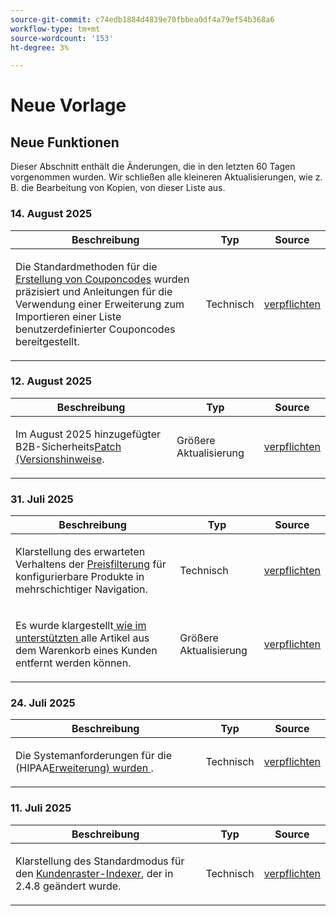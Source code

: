 ```yaml
---
source-git-commit: c74edb1884d4839e70fbbea0df4a79ef54b368a6
workflow-type: tm+mt
source-wordcount: '153'
ht-degree: 3%

---
```

# Neue Vorlage

## Neue Funktionen

Dieser Abschnitt enthält die Änderungen, die in den letzten 60 Tagen vorgenommen wurden. Wir schließen alle kleineren Aktualisierungen, wie z. B. die Bearbeitung von Kopien, von dieser Liste aus.

### &#x200B;14. August 2025

<table style="table-layout:auto;">
  <thead>
    <tr>
      <th>Beschreibung</th>
      <th>Typ</th>
      <th>Source</th>
    </tr>
  </thead>
  <tbody>
    <tr>
      <td><p>Die Standardmethoden für die <a href="https://experienceleague.adobe.com/en/docs/commerce-admin/marketing/promotions/cart-rules/price-rules-cart-coupon">Erstellung von Couponcodes</a> wurden präzisiert und Anleitungen für die Verwendung einer Erweiterung zum Importieren einer Liste benutzerdefinierter Couponcodes bereitgestellt.</p>
</td>
      <td>
        Technisch
      </td>
      <td><a href="https://github.com/AdobeDocs/commerce-admin.en/commit/95e0223bb211b03a9c9ede7b53372c33cad65885">verpflichten</a></td>
    </tr>
  </tbody>
</table>

### &#x200B;12. August 2025

<table style="table-layout:auto;">
  <thead>
    <tr>
      <th>Beschreibung</th>
      <th>Typ</th>
      <th>Source</th>
    </tr>
  </thead>
  <tbody>
    <tr>
      <td><p>Im August 2025 hinzugefügter B2B-Sicherheits<a href="https://experienceleague.adobe.com/en/docs/commerce-admin/b2b/release-notes">Patch (Versionshinweise</a>.</p>
</td>
      <td>
        Größere Aktualisierung
      </td>
      <td><a href="https://github.com/AdobeDocs/commerce-admin.en/commit/0ff127d55e62cc13241d9b6285f36a1bb56d8162">verpflichten</a></td>
    </tr>
  </tbody>
</table>

### &#x200B;31. Juli 2025

<table style="table-layout:auto;">
  <thead>
    <tr>
      <th>Beschreibung</th>
      <th>Typ</th>
      <th>Source</th>
    </tr>
  </thead>
  <tbody>
    <tr>
      <td><p>Klarstellung des erwarteten Verhaltens der <a href="https://experienceleague.adobe.com/en/docs/commerce-admin/catalog/catalog/navigation/navigation-layered#price-navigation">Preisfilterung</a> für konfigurierbare Produkte in mehrschichtiger Navigation.</p>
</td>
      <td>
        Technisch
      </td>
      <td><a href="https://github.com/AdobeDocs/commerce-admin.en/commit/3227227b6cf4f159b40fda8a5a165a7097f8a0bd">verpflichten</a></td>
    </tr>
    <tr>
      <td><p>Es wurde klargestellt<a href="https://experienceleague.adobe.com/en/docs/commerce-admin/stores-sales/point-of-purchase/assist/shopping-assisted-cart-manage"> wie im unterstützten </a> alle Artikel aus dem Warenkorb eines Kunden entfernt werden können.</p>
</td>
      <td>
        Größere Aktualisierung
      </td>
      <td><a href="https://github.com/AdobeDocs/commerce-admin.en/commit/193248c1fce55c950b22ec8d86613d23be1ead11">verpflichten</a></td>
    </tr>
  </tbody>
</table>

### &#x200B;24. Juli 2025

<table style="table-layout:auto;">
  <thead>
    <tr>
      <th>Beschreibung</th>
      <th>Typ</th>
      <th>Source</th>
    </tr>
  </thead>
  <tbody>
    <tr>
      <td><p>Die Systemanforderungen für die (HIPAA<a href="https://experienceleague.adobe.com/en/docs/commerce-admin/start/compliance/hipaa-ready-service/overview#system-requirements">Erweiterung) wurden </a>.</p>
</td>
      <td>
        Technisch
      </td>
      <td><a href="https://github.com/AdobeDocs/commerce-admin.en/commit/a8a79656179b9a725aa84ce5481ef82747547745">verpflichten</a></td>
    </tr>
  </tbody>
</table>

### &#x200B;11. Juli 2025

<table style="table-layout:auto;">
  <thead>
    <tr>
      <th>Beschreibung</th>
      <th>Typ</th>
      <th>Source</th>
    </tr>
  </thead>
  <tbody>
    <tr>
      <td><p>Klarstellung des Standardmodus für den <a href="https://experienceleague.adobe.com/en/docs/commerce-admin/systems/tools/index-management">Kundenraster-Indexer</a>, der in 2.4.8 geändert wurde.</p>
</td>
      <td>
        Technisch
      </td>
      <td><a href="https://github.com/AdobeDocs/commerce-admin.en/commit/5294e7e31941d13d2cbeae89851bfe3a800acc6e">verpflichten</a></td>
    </tr>
  </tbody>
</table>
